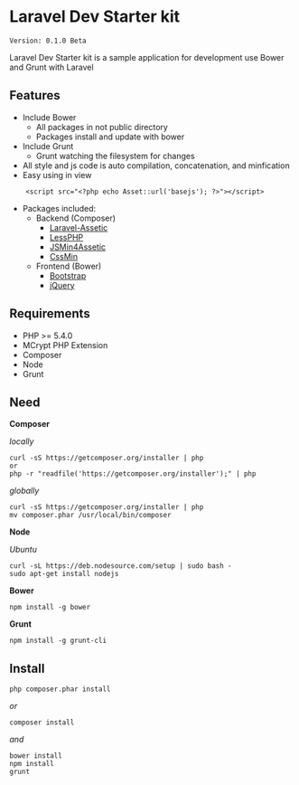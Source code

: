 # Laravel Dev Starter kit

`Version: 0.1.0 Beta`

Laravel Dev Starter kit is a sample application for development use Bower and Grunt with Laravel

## Features

* Include Bower
    * All packages in not public directory
    * Packages install and update with bower
* Include Grunt
    * Grunt watching the filesystem for changes
* All style and js code is auto compilation, concatenation, and minfication
* Easy using in view
```
    <script src="<?php echo Asset::url('basejs'); ?>"></script>
```
* Packages included:
    * Backend (Composer)
        * [Laravel-Assetic](https://github.com/slushie/laravel-assetic)
        * [LessPHP](https://github.com/leafo/lessphp)
        * [JSMin4Assetic](https://github.com/lmammino/jsmin4assetic)
        * [CssMin](https://github.com/natxet/CssMin)
    * Frontend (Bower)
        * [Bootstrap](https://github.com/twbs/bootstrap)
        * [jQuery](https://github.com/jquery/jquery)

## Requirements
* PHP >= 5.4.0
* MCrypt PHP Extension
* Composer
* Node
* Grunt

## Need

**Composer**

*locally*

    curl -sS https://getcomposer.org/installer | php
    or
    php -r "readfile('https://getcomposer.org/installer');" | php

*globally*

    curl -sS https://getcomposer.org/installer | php
    mv composer.phar /usr/local/bin/composer

**Node**

*Ubuntu*

    curl -sL https://deb.nodesource.com/setup | sudo bash -
    sudo apt-get install nodejs

**Bower**

    npm install -g bower

**Grunt**

    npm install -g grunt-cli

## Install

    php composer.phar install
*or*

    composer install
*and*

    bower install
    npm install
    grunt
